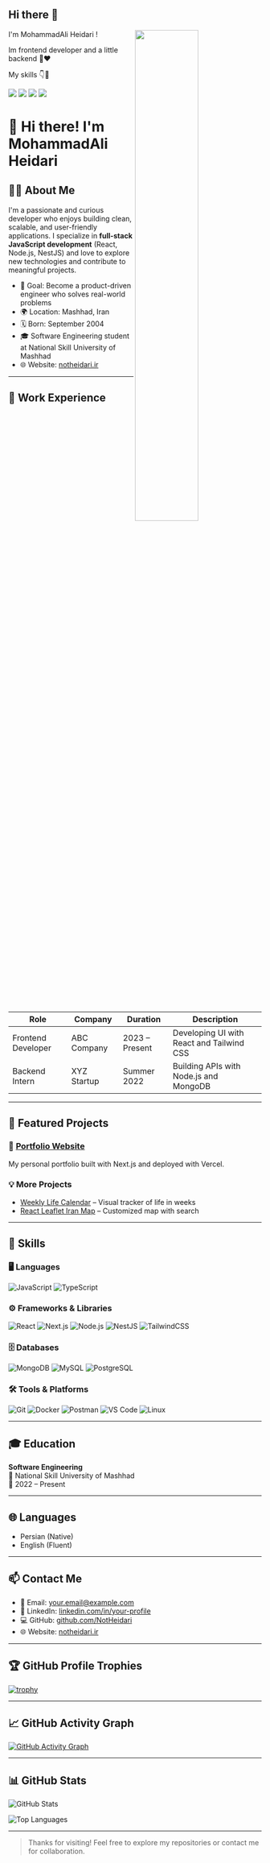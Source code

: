 ## Hi there 👋
<div>
  <img align="right" width="50%" src="https://camo.githubusercontent.com/5aa97d425985b10197701c74067f1b1a7dc086cc064e1be03ee58f21f78850f3/68747470733a2f2f7777772e63617265657267756964652e636f6d2f6361726565722f77702d636f6e74656e742f75706c6f6164732f323032312f30372f456755782e676966" />
  <p width="50%" align="left">I'm MohammadAli Heidari !</p>
  <p width="50%">Im frontend developer and a little backend 🤏❤️</p>
  <P width="50%">My skills 👇💎</P>
  <img  src="https://skillicons.dev/icons?i=html,css,tailwind,js,react,scss" />
  <img src="https://skillicons.dev/icons?i=nextjs,ts,redux,npm,git,github" />
  <img src="https://skillicons.dev/icons?i=figma,mysql,mongodb,nestjs,postgresql,redis" />
  <img src="https://skillicons.dev/icons?i=linux,docker" />
</div>


# 👋 Hi there! I'm MohammadAli Heidari

## 🧑‍💻 About Me

I'm a passionate and curious developer who enjoys building clean, scalable, and user-friendly applications. I specialize in **full-stack JavaScript development** (React, Node.js, NestJS) and love to explore new technologies and contribute to meaningful projects.

-   🎯 Goal: Become a product-driven engineer who solves real-world problems
-   🌍 Location: Mashhad, Iran
-   🗓️ Born: September 2004
-   🎓 Software Engineering student at National Skill University of Mashhad
-   🌐 Website: [notheidari.ir](https://notheidari.ir)

---

## 💼 Work Experience

| Role               | Company     | Duration       | Description                               |
| ------------------ | ----------- | -------------- | ----------------------------------------- |
| Frontend Developer | ABC Company | 2023 – Present | Developing UI with React and Tailwind CSS |
| Backend Intern     | XYZ Startup | Summer 2022    | Building APIs with Node.js and MongoDB    |

---

## 🚀 Featured Projects

### 🔗 [Portfolio Website](https://notheidari.ir)

My personal portfolio built with Next.js and deployed with Vercel.

### 💡 More Projects

-   [Weekly Life Calendar](https://github.com/NotHeidari/weeks-of-my-life) – Visual tracker of life in weeks
-   [React Leaflet Iran Map](https://github.com/NotHeidari/iran-map-app) – Customized map with search

---

## 🧰 Skills

### 🖥️ Languages

![JavaScript](https://img.shields.io/badge/-JavaScript-F7DF1E?logo=javascript&logoColor=black&style=flat-square)
![TypeScript](https://img.shields.io/badge/-TypeScript-3178C6?logo=typescript&logoColor=white&style=flat-square)

### ⚙️ Frameworks & Libraries

![React](https://img.shields.io/badge/-React-61DAFB?logo=react&logoColor=black&style=flat-square)
![Next.js](https://img.shields.io/badge/-Next.js-000000?logo=next.js&logoColor=white&style=flat-square)
![Node.js](https://img.shields.io/badge/-Node.js-339933?logo=node.js&logoColor=white&style=flat-square)
![NestJS](https://img.shields.io/badge/-NestJS-E0234E?logo=nestjs&logoColor=white&style=flat-square)
![TailwindCSS](https://img.shields.io/badge/-Tailwind_CSS-38B2AC?logo=tailwind-css&logoColor=white&style=flat-square)

### 🗄️ Databases

![MongoDB](https://img.shields.io/badge/-MongoDB-47A248?logo=mongodb&logoColor=white&style=flat-square)
![MySQL](https://img.shields.io/badge/-MySQL-4479A1?logo=mysql&logoColor=white&style=flat-square)
![PostgreSQL](https://img.shields.io/badge/-PostgreSQL-4169E1?logo=postgresql&logoColor=white&style=flat-square)

### 🛠 Tools & Platforms

![Git](https://img.shields.io/badge/-Git-F05032?logo=git&logoColor=white&style=flat-square)
![Docker](https://img.shields.io/badge/-Docker-2496ED?logo=docker&logoColor=white&style=flat-square)
![Postman](https://img.shields.io/badge/-Postman-FF6C37?logo=postman&logoColor=white&style=flat-square)
![VS Code](https://img.shields.io/badge/-VS_Code-007ACC?logo=visual-studio-code&logoColor=white&style=flat-square)
![Linux](https://img.shields.io/badge/-Linux-FCC624?logo=linux&logoColor=black&style=flat-square)

---

## 🎓 Education

**Software Engineering**  
📍 National Skill University of Mashhad  
📅 2022 – Present

---

## 🌐 Languages

-   Persian (Native)
-   English (Fluent)

---

## 📫 Contact Me

-   📧 Email: your.email@example.com
-   💼 LinkedIn: [linkedin.com/in/your-profile](https://linkedin.com/in/your-profile)
-   💻 GitHub: [github.com/NotHeidari](https://github.com/NotHeidari)
-   🌐 Website: [notheidari.ir](https://notheidari.ir)

---

## 🏆 GitHub Profile Trophies

[![trophy](https://github-profile-trophy.vercel.app/?username=NotHeidari&theme=darkhub&no-frame=true&margin-w=15&column=7)](https://github.com/ryo-ma/github-profile-trophy)

---

## 📈 GitHub Activity Graph

[![GitHub Activity Graph](https://github-readme-activity-graph.vercel.app/graph?username=NotHeidari&theme=react-dark&hide_border=true&area=true)](https://github.com/ashutosh00710/github-readme-activity-graph)

---

## 📊 GitHub Stats

![GitHub Stats](https://github-readme-stats.vercel.app/api?username=NotHeidari&show_icons=true&theme=radical)

![Top Languages](https://github-readme-stats.vercel.app/api/top-langs/?username=NotHeidari&layout=compact&theme=radical)

---

> Thanks for visiting! Feel free to explore my repositories or contact me for collaboration.
